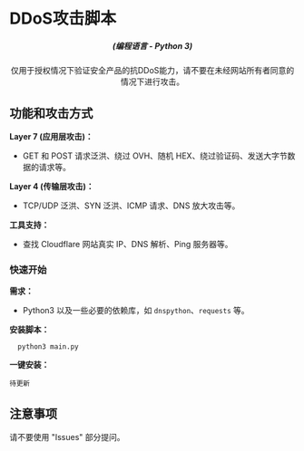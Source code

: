 # DDoS攻击脚本

<em><h5 align="center">(编程语言 - Python 3)</h5></em>


<p align="center">仅用于授权情况下验证安全产品的抗DDoS能力，请不要在未经网站所有者同意的情况下进行攻击。</p>

## 功能和攻击方式

**Layer 7 (应用层攻击)：**
- GET 和 POST 请求泛洪、绕过 OVH、随机 HEX、绕过验证码、发送大字节数据的请求等。

**Layer 4 (传输层攻击)：**
- TCP/UDP 泛洪、SYN 泛洪、ICMP 请求、DNS 放大攻击等。

**工具支持：**
- 查找 Cloudflare 网站真实 IP、DNS 解析、Ping 服务器等。

### 快速开始

**需求：**
- Python3 以及一些必要的依赖库，如 `dnspython`、`requests` 等。

**安装脚本：**
```
  python3 main.py
```

**一键安装：**
```shell
待更新
```

## 注意事项

请不要使用 "Issues" 部分提问。